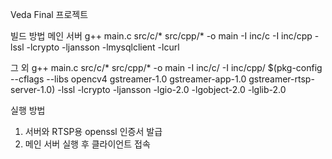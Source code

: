 Veda Final 프로젝트

빌드 방법
메인 서버
g++ main.c src/c/* src/cpp/* -o main -I inc/c -I inc/cpp -lssl -lcrypto -ljansson -lmysqlclient -lcurl

그 외
g++ main.c src/c/* src/cpp/* -o main -I inc/c/ -I inc/cpp/ $(pkg-config --cflags --libs opencv4 gstreamer-1.0 gstreamer-app-1.0 gstreamer-rtsp-server-1.0) -lssl -lcrypto -ljansson -lgio-2.0 -lgobject-2.0 -lglib-2.0

실행 방법
1. 서버와 RTSP용 openssl 인증서 발급
2. 메인 서버 실행 후 클라이언트 접속
